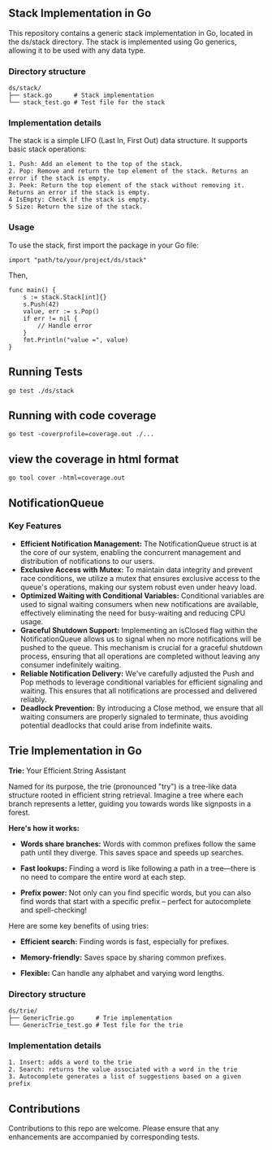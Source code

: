 ## Stack Implementation in Go

This repository contains a generic stack implementation in Go, located in the ds/stack directory. The stack is implemented using Go generics, allowing it to be used with any data type.

### Directory structure

```
ds/stack/
├── stack.go      # Stack implementation
└── stack_test.go # Test file for the stack
```

### Implementation details

The stack is a simple LIFO (Last In, First Out) data structure. It supports basic stack operations:

```
1. Push: Add an element to the top of the stack.
2. Pop: Remove and return the top element of the stack. Returns an error if the stack is empty.
3. Peek: Return the top element of the stack without removing it. Returns an error if the stack is empty.
4 IsEmpty: Check if the stack is empty.
5 Size: Return the size of the stack.
```

### Usage

To use the stack, first import the package in your Go file:

`import "path/to/your/project/ds/stack"`

Then,
```
func main() {
	s := stack.Stack[int]{}
	s.Push(42)
	value, err := s.Pop()
	if err != nil {
		// Handle error
	}
	fmt.Println("value =", value)
}
```

## Running Tests

`go test ./ds/stack`

## Running with code coverage
`go test -coverprofile=coverage.out ./...`

## view the coverage in html format

``go tool cover -html=coverage.out
``
## NotificationQueue

### Key Features

* **Efficient Notification Management:** The NotificationQueue struct is at the core of our system, enabling the concurrent management and distribution of notifications to our users.
* **Exclusive Access with Mutex:** To maintain data integrity and prevent race conditions, we utilize a mutex that ensures exclusive access to the queue's operations, making our system robust even under heavy load.
* **Optimized Waiting with Conditional Variables:** Conditional variables are used to signal waiting consumers when new notifications are available, effectively eliminating the need for busy-waiting and reducing CPU usage.
* **Graceful Shutdown Support:** Implementing an isClosed flag within the NotificationQueue allows us to signal when no more notifications will be pushed to the queue. This mechanism is crucial for a graceful shutdown process, ensuring that all operations are completed without leaving any consumer indefinitely waiting.
* **Reliable Notification Delivery:** We've carefully adjusted the Push and Pop methods to leverage conditional variables for efficient signaling and waiting. This ensures that all notifications are processed and delivered reliably.
* **Deadlock Prevention:** By introducing a Close method, we ensure that all waiting consumers are properly signaled to terminate, thus avoiding potential deadlocks that could arise from indefinite waits.

## Trie Implementation in Go

**Trie:** Your Efficient String Assistant

Named for its purpose, the trie (pronounced "try") is a tree-like data structure rooted in efficient string retrieval. Imagine a tree where each branch represents a letter, guiding you towards words like signposts in a forest. 

**Here's how it works:**

* **Words share branches:** Words with common prefixes follow the same path until they diverge. This saves space and speeds up searches.

* **Fast lookups:** Finding a word is like following a path in a tree—there is no need to compare the entire word at each step.

* **Prefix power:** Not only can you find specific words, but you can also find words that start with a specific prefix – perfect for autocomplete and spell-checking!

Here are some key benefits of using tries:

* **Efficient search:** Finding words is fast, especially for prefixes.

* **Memory-friendly:** Saves space by sharing common prefixes.

* **Flexible:** Can handle any alphabet and varying word lengths.

### Directory structure

```
ds/trie/
├── GenericTrie.go      # Trie implementation
└── GenericTrie_test.go # Test file for the trie
```

### Implementation details

```
1. Insert: adds a word to the trie
2. Search: returns the value associated with a word in the trie
3. Autocomplete generates a list of suggestions based on a given prefix
```


## Contributions

Contributions to this repo are welcome. Please ensure that any enhancements are accompanied by corresponding tests.
